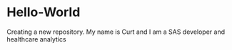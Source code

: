 # Hello-World
Creating a new repository.
My name is Curt 
and I am a SAS developer 
and healthcare analytics
